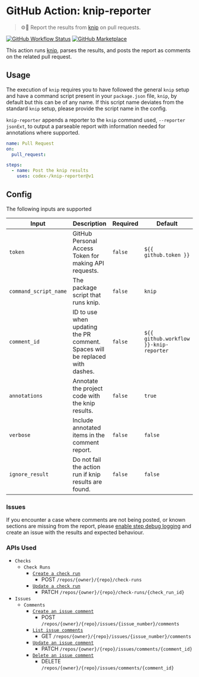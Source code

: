 # GitHub Action: knip-reporter

> ⚙️📄 Report the results from [knip](https://github.com/webpro/knip) on pull requests.

[![GitHub Workflow Status](https://img.shields.io/github/actions/workflow/status/codex-/knip-reporter/ci.yml?style=flat-square)](https://github.com/Codex-/knip-reporter/actions/workflows/ci.yml) [![GitHub Marketplace](https://img.shields.io/badge/Marketplace-knip–reporter-blue?style=flat-square&logo=github&link=https%3A%2F%2Fgithub.com%2Fmarketplace%2Factions%2Fawait-remote-run)](https://github.com/marketplace/actions/knip-reporter)

This action runs [knip](https://github.com/webpro/knip), parses the results, and posts the report as comments on the related pull request.

## Usage

The execution of `knip` requires you to have followed the general `knip` setup and have a command script present in your `package.json` file, `knip`, by default but this can be of any name. If this script name deviates from the standard `knip` setup, please provide the script name in the config.

`knip-reporter` appends a reporter to the `knip` command used, `--reporter jsonExt`, to output a parseable report with information needed for annotations where supported.

```yaml
name: Pull Request
on:
  pull_request:

steps:
  - name: Post the knip results
    uses: codex-/knip-reporter@v1
```

## Config

The following inputs are supported

| Input                 | Description                                                                  | Required | Default                                |
| --------------------- | ---------------------------------------------------------------------------- | -------- | -------------------------------------- |
| `token`               | GitHub Personal Access Token for making API requests.                        | `false`  | `${{ github.token }}`                  |
| `command_script_name` | The package script that runs knip.                                           | `false`  | `knip`                                 |
| `comment_id`          | ID to use when updating the PR comment. Spaces will be replaced with dashes. | `false`  | `${{ github.workflow }}-knip-reporter` |
| `annotations`         | Annotate the project code with the knip results.                             | `false`  | `true`                                 |
| `verbose`             | Include annotated items in the comment report.                               | `false`  | `false`                                |
| `ignore_result`       | Do not fail the action run if knip results are found.                        | `false`  | `false`                                |

### Issues

If you encounter a case where comments are not being posted, or known sections are missing from the report, please [enable step debug logging](https://docs.github.com/en/actions/monitoring-and-troubleshooting-workflows/enabling-debug-logging#enabling-step-debug-logging) and create an issue with the results and expected behaviour.

### APIs Used

- `Checks`
  - `Check Runs`
    - [`Create a check run`](https://docs.github.com/en/rest/checks/runs#create-a-check-run)
      - POST `/repos/{owner}/{repo}/check-runs`
    - [`Update a check run`](https://docs.github.com/en/rest/checks/runs#update-a-check-run)
      - PATCH `/repos/{owner}/{repo}/check-runs/{check_run_id}`
- `Issues`
  - `Comments`
    - [`Create an issue comment`](https://docs.github.com/en/rest/issues/comments#create-an-issue-comment)
      - POST `/repos/{owner}/{repo}/issues/{issue_number}/comments`
    - [`List issue comments`](https://docs.github.com/en/rest/issues/comments#list-issue-comments)
      - GET `/repos/{owner}/{repo}/issues/{issue_number}/comments`
    - [`Update an issue comment`](https://docs.github.com/en/rest/issues/comments#update-an-issue-comment)
      - PATCH `/repos/{owner}/{repo}/issues/comments/{comment_id}`
    - [`Delete an issue comment`](https://docs.github.com/en/rest/issues/comments#delete-an-issue-comment)
      - DELETE `/repos/{owner}/{repo}/issues/comments/{comment_id}`
